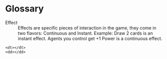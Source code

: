 # Glossary

<dl>
    <dt>Effect</dt>
    <dd>Effects are specific pieces of interaction in the game, they come in two flavors: Continuous and Instant. Example: Draw 2 cards is an instant effect. Agents you control get +1 Power is a continuous effect.</dd>

    <dt></dt>
    <dd></dd> 
</dl>

